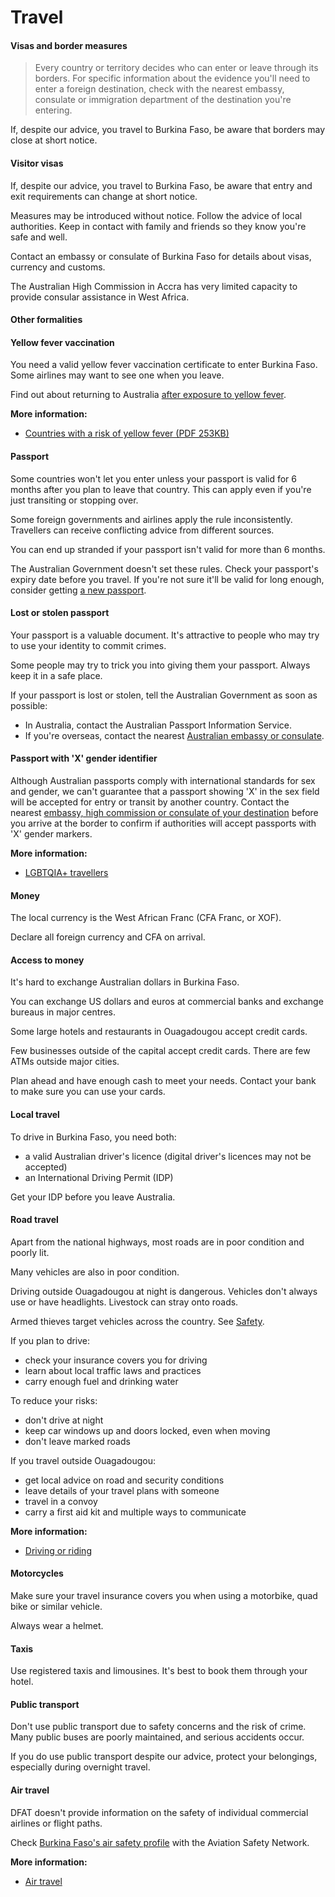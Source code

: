 # Travel

#### Visas and border measures

> Every country or territory decides who can enter or leave through its borders. For specific information about the evidence you'll need to enter a foreign destination, check with the nearest embassy, consulate or immigration department of the destination you're entering.

If, despite our advice, you travel to Burkina Faso, be aware that borders may close at short notice.

#### Visitor visas

If, despite our advice, you travel to Burkina Faso, be aware that entry and exit requirements can change at short notice.

Measures may be introduced without notice. Follow the advice of local authorities. Keep in contact with family and friends so they know you're safe and well.

Contact an embassy or consulate of Burkina Faso for details about visas, currency and customs.

The Australian High Commission in Accra has very limited capacity to provide consular assistance in West Africa.

#### Other formalities

#### Yellow fever vaccination

You need a valid yellow fever vaccination certificate to enter Burkina Faso. Some airlines may want to see one when you leave.

Find out about returning to Australia [after exposure to yellow fever](http://www.health.gov.au/yellowfever).

**More information:**

* [Countries with a risk of yellow fever (PDF 253KB)](https://cdn.who.int/media/docs/default-source/travel-and-health/countries-with-risk-of-yellow-fever-transmission.pdf?sfvrsn=bf42ac59_4&download=true)

#### Passport

Some countries won't let you enter unless your passport is valid for 6 months after you plan to leave that country. This can apply even if you're just transiting or stopping over.

Some foreign governments and airlines apply the rule inconsistently. Travellers can receive conflicting advice from different sources.

You can end up stranded if your passport isn't valid for more than 6 months.

The Australian Government doesn't set these rules. Check your passport's expiry date before you travel. If you're not sure it'll be valid for long enough, consider getting [a new passport](https://www.smartraveller.gov.au/consular-services/passport-services).

#### Lost or stolen passport

Your passport is a valuable document. It's attractive to people who may try to use your identity to commit crimes.

Some people may try to trick you into giving them your passport. Always keep it in a safe place.

If your passport is lost or stolen, tell the Australian Government as soon as possible:

* In Australia, contact the Australian Passport Information Service.
* If you're overseas, contact the nearest [Australian embassy or consulate](http://dfat.gov.au/about-us/our-locations/missions/Pages/our-embassies-and-consulates-overseas.aspx).

#### Passport with 'X' gender identifier

Although Australian passports comply with international standards for sex and gender, we can't guarantee that a passport showing 'X' in the sex field will be accepted for entry or transit by another country. Contact the nearest [embassy, high commission or consulate of your destination](https://protocol.dfat.gov.au/Public/MissionsInAustralia) before you arrive at the border to confirm if authorities will accept passports with 'X' gender markers.

**More information:**

* [LGBTQIA+ travellers](https://www.smartraveller.gov.au/before-you-go/who-you-are/LGBTI)

#### Money

The local currency is the West African Franc (CFA Franc, or XOF).

Declare all foreign currency and CFA on arrival.

#### Access to money

It's hard to exchange Australian dollars in Burkina Faso.

You can exchange US dollars and euros at commercial banks and exchange bureaus in major centres.

Some large hotels and restaurants in Ouagadougou accept credit cards.

Few businesses outside of the capital accept credit cards. There are few ATMs outside major cities.

Plan ahead and have enough cash to meet your needs. Contact your bank to make sure you can use your cards.

#### Local travel

To drive in Burkina Faso, you need both:

* a valid Australian driver's licence (digital driver's licences may not be accepted)
* an International Driving Permit (IDP)

Get your IDP before you leave Australia.

#### Road travel

Apart from the national highways, most roads are in poor condition and poorly lit.

Many vehicles are also in poor condition.

Driving outside Ouagadougou at night is dangerous. Vehicles don't always use or have headlights. Livestock can stray onto roads.

Armed thieves target vehicles across the country. See [Safety](https://www.smartraveller.gov.au/before-you-go/getting-around/road-safety).

If you plan to drive:

* check your insurance covers you for driving
* learn about local traffic laws and practices
* carry enough fuel and drinking water

To reduce your risks:

* don't drive at night
* keep car windows up and doors locked, even when moving
* don't leave marked roads

If you travel outside Ouagadougou:

* get local advice on road and security conditions
* leave details of your travel plans with someone
* travel in a convoy
* carry a first aid kit and multiple ways to communicate

**More information:**

* [Driving or riding](https://www.smartraveller.gov.au/before-you-go/getting-around/road-safety)

#### Motorcycles

Make sure your travel insurance covers you when using a motorbike, quad bike or similar vehicle.

Always wear a helmet.

#### Taxis

Use registered taxis and limousines. It's best to book them through your hotel.

#### Public transport

Don't use public transport due to safety concerns and the risk of crime. Many public buses are poorly maintained, and serious accidents occur.

If you do use public transport despite our advice, protect your belongings, especially during overnight travel.

#### Air travel

DFAT doesn't provide information on the safety of individual commercial airlines or flight paths.

Check [Burkina Faso's air safety profile](http://aviation-safety.net/database/country/country.php?id=XT) with the Aviation Safety Network.

**More information:**

* [Air travel](https://www.smartraveller.gov.au/before-you-go/getting-around/air-travel)